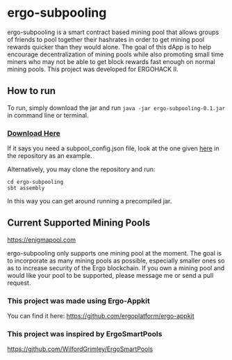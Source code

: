 # ergo-subpooling
ergo-subpooling is a smart contract based mining pool that allows groups of friends to pool together their hashrates in order to get mining pool rewards quicker than they would alone. The goal of this dApp is to help encourage decentralization of mining pools while also promoting small time miners who may not be able to get block rewards fast enough on normal mining pools. This project was developed for ERGOHACK II.

## How to run
To run, simply download the jar and run 
```java -jar ergo-subpooling-0.1.jar``` 
in command line or terminal.
### [Download Here](https://github.com/K-Singh/ergo-subpooling/raw/master/ergo-subpooling-0.1.jar)
If it says you need a subpool_config.json file, look at the one given [here](https://github.com/K-Singh/ergo-subpooling/blob/309a5e7d957a5455a8856d4ef251ab80c757b1d9/subpool_config.json) in the repository as an example.

Alternatively, you may clone the repository and run: 
```
cd ergo-subpooling
sbt assembly
```
In this way you can get around running a precompiled jar.


## Current Supported Mining Pools
https://enigmapool.com

ergo-subpooling only supports one mining pool at the moment. The goal is to incorporate as many mining pools as possible, especially smaller ones so as to increase security
of the Ergo blockchain. If you own a mining pool and would like your pool to be supported, please message me or send a pull request.

### This project was made using Ergo-Appkit
You can find it here: https://github.com/ergoplatform/ergo-appkit

### This project was inspired by ErgoSmartPools
https://github.com/WilfordGrimley/ErgoSmartPools
